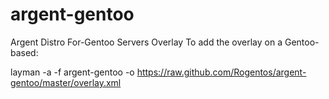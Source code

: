 argent-gentoo
=============

Argent Distro For-Gentoo Servers Overlay
To add the overlay on a Gentoo-based:

layman -a -f argent-gentoo -o https://raw.github.com/Rogentos/argent-gentoo/master/overlay.xml
